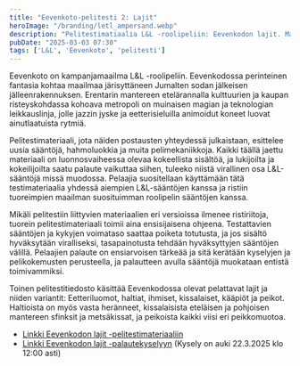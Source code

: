 ```yaml
---
title: "Eevenkoto-pelitesti 2: Lajit"
heroImage: "/branding/letl_ampersand.webp"
description: "Pelitestimatiaalia L&L -roolipeliin: Eevenkodon lajit. Materiaali esittelee uusia sääntöjä, hahmoluokkia ja pelimekaniikkoja Eevenkodon maailmassa."
pubDate: "2025-03-03 07:30"
tags: ['L&L', 'Eevenkoto', 'pelitesti']
---
```

Eevenkoto on kampanjamaailma L&L -roolipeliin. Eevenkodossa perinteinen fantasia kohtaa maailmaa järisyttäneen Jumalten sodan jälkeisen jälleenrakennuksen. Erentarin mantereen etelärannalla kulttuurien ja kaupan risteyskohdassa kohoava metropoli on muinaisen magian ja teknologian leikkauslinja, jolle jazzin jyske ja eetterisieluilla animoidut koneet luovat ainutlaatuista rytmiä.

Pelitestimateriaali, jota näiden postausten yhteydessä julkaistaan, esittelee uusia sääntöjä, hahmoluokkia ja muita pelimekaniikkoja. Kaikki täällä jaettu materiaali on luonnosvaiheessa olevaa kokeellista sisältöä, ja lukijoilta ja kokeilijoilta saatu palaute vaikuttaa siihen, tuleeko niistä virallinen osa L&L-sääntöjä missä muodossa. Pelaajia suositellaan käyttämään tätä testimateriaalia yhdessä aiempien L&L-sääntöjen kanssa ja ristiin tuoreimpien maailman suosituimman roolipelin sääntöjen kanssa.

Mikäli pelitestiin liittyvien materiaalien eri versioissa ilmenee ristiriitoja, tuorein pelitestimateriaali toimii aina ensisijaisena ohjeena. Testattavien sääntöjen ja kykyjen voimataso saattaa poiketa totutusta, ja jos sisältö hyväksytään viralliseksi, tasapainotusta tehdään hyväksyttyjen sääntöjen välillä. Pelaajien palaute on ensiarvoisen tärkeää ja sitä kerätään kyselyjen ja pelikokemusten perusteella, ja palautteen avulla sääntöjä muokataan entistä toimivammiksi.

Toinen pelitestitiedosto käsittää Eevenkodossa olevat pelattavat lajit ja niiden variantit: Eetteriluomot, haltiat, ihmiset, kissalaiset, kääpiöt ja peikot. Haltioista on myös vasta heränneet, kissalaisista eteläisen ja pohjoisen mantereen sfinksit ja metsäkissat, ja peikoista kaikki viisi eri peikkomuotoa. 

* [Linkki Eevenkodon lajit -pelitestimateriaaliin](/letl/L&L-Eevenkoto-Lajit-0.1.3.pdf)
* [Linkki Eevenkodon lajit -palautekyselyyn](https://forms.gle/JbuebgqFXJm2mCUq9) (Kysely on auki 22.3.2025 klo 12:00 asti)

&nbsp;